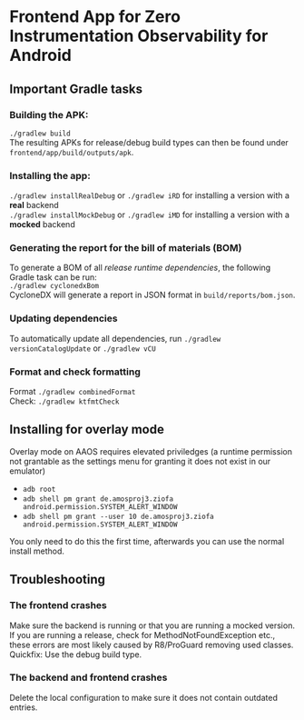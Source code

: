 <!--
SPDX-FileCopyrightText: 2024 Luca Bretting <luca.bretting@fau.de>

SPDX-License-Identifier: MIT
-->

# Frontend App for Zero Instrumentation Observability for Android

## Important Gradle tasks
### Building the APK:
`./gradlew build` <br/>
The resulting APKs for release/debug build types can then be found under `frontend/app/build/outputs/apk`.

### Installing the app:
`./gradlew installRealDebug` or `./gradlew iRD` for installing a version with a **real** backend <br/>
`./gradlew installMockDebug` or `./gradlew iMD` for installing a version with a **mocked** backend <br/>

### Generating the report for the bill of materials (BOM)
To generate a BOM of all *release runtime dependencies*, the following Gradle task can be run: <br/>
`./gradlew cyclonedxBom` <br/>
CycloneDX will generate a report in JSON format in `build/reports/bom.json`.

### Updating dependencies
To automatically update all dependencies, run
`./gradlew versionCatalogUpdate` or `./gradlew vCU`

### Format and check formatting
Format `./gradlew combinedFormat` <br/>
Check: `./gradlew ktfmtCheck`

## Installing for overlay mode
Overlay mode on AAOS requires elevated priviledges (a runtime permission not grantable as the settings
menu for granting it does not exist in our emulator)
* `adb root`
* `adb shell pm grant de.amosproj3.ziofa android.permission.SYSTEM_ALERT_WINDOW`
* `adb shell pm grant --user 10 de.amosproj3.ziofa android.permission.SYSTEM_ALERT_WINDOW`

You only need to do this the first time, afterwards you can use the normal install method. 

## Troubleshooting
### The frontend crashes
Make sure the backend is running or that you are running a mocked version.
If you are running a release, check for MethodNotFoundException etc., these errors are most likely
caused by R8/ProGuard removing used classes.  
Quickfix: Use the debug build type.

### The backend and frontend crashes
Delete the local configuration to make sure it does not contain outdated entries.